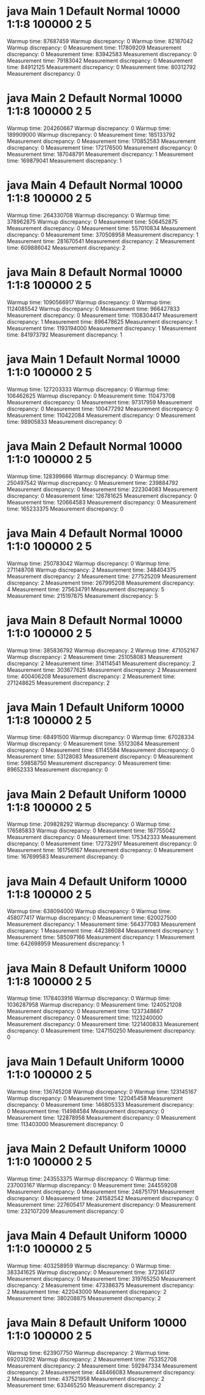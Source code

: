 # java Main 1 Default Normal 10000 1:1:8 100000 2 5
Warmup time: 87687459
Warmup discrepancy: 0
Warmup time: 82187042
Warmup discrepancy: 0
Measurement time: 117809209
Measurement discrepancy: 0
Measurement time: 83942583
Measurement discrepancy: 0
Measurement time: 79183042
Measurement discrepancy: 0
Measurement time: 84912125
Measurement discrepancy: 0
Measurement time: 80312792
Measurement discrepancy: 0

# java Main 2 Default Normal 10000 1:1:8 100000 2 5
Warmup time: 204260667
Warmup discrepancy: 0
Warmup time: 189909000
Warmup discrepancy: 0
Measurement time: 185133792
Measurement discrepancy: 0
Measurement time: 170852583
Measurement discrepancy: 0
Measurement time: 172176500
Measurement discrepancy: 0
Measurement time: 187048791
Measurement discrepancy: 1
Measurement time: 169879041
Measurement discrepancy: 1

# java Main 4 Default Normal 10000 1:1:8 100000 2 5
Warmup time: 264330708
Warmup discrepancy: 0
Warmup time: 378962875
Warmup discrepancy: 0
Measurement time: 506452875
Measurement discrepancy: 0
Measurement time: 557010834
Measurement discrepancy: 0
Measurement time: 370508958
Measurement discrepancy: 1
Measurement time: 281670541
Measurement discrepancy: 2
Measurement time: 609886042
Measurement discrepancy: 2

# java Main 8 Default Normal 10000 1:1:8 100000 2 5
Warmup time: 1090566917
Warmup discrepancy: 0
Warmup time: 1124085542
Warmup discrepancy: 0
Measurement time: 966427833
Measurement discrepancy: 0
Measurement time: 1108304417
Measurement discrepancy: 1
Measurement time: 896478625
Measurement discrepancy: 1
Measurement time: 1193194000
Measurement discrepancy: 1
Measurement time: 841973792
Measurement discrepancy: 1

# java Main 1 Default Normal 10000 1:1:0 100000 2 5
Warmup time: 127203333
Warmup discrepancy: 0
Warmup time: 106462625
Warmup discrepancy: 0
Measurement time: 110473708
Measurement discrepancy: 0
Measurement time: 97317959
Measurement discrepancy: 0
Measurement time: 100477292
Measurement discrepancy: 0
Measurement time: 110422084
Measurement discrepancy: 0
Measurement time: 98905833
Measurement discrepancy: 0

# java Main 2 Default Normal 10000 1:1:0 100000 2 5
Warmup time: 128399666
Warmup discrepancy: 0
Warmup time: 250497542
Warmup discrepancy: 0
Measurement time: 239884792
Measurement discrepancy: 0
Measurement time: 222304083
Measurement discrepancy: 0
Measurement time: 126781625
Measurement discrepancy: 0
Measurement time: 120664583
Measurement discrepancy: 0
Measurement time: 165233375
Measurement discrepancy: 0

# java Main 4 Default Normal 10000 1:1:0 100000 2 5
Warmup time: 250783042
Warmup discrepancy: 0
Warmup time: 271148708
Warmup discrepancy: 2
Measurement time: 348404375
Measurement discrepancy: 2
Measurement time: 277525209
Measurement discrepancy: 2
Measurement time: 267995208
Measurement discrepancy: 4
Measurement time: 275634791
Measurement discrepancy: 5
Measurement time: 215197875
Measurement discrepancy: 5

# java Main 8 Default Normal 10000 1:1:0 100000 2 5
Warmup time: 385836792
Warmup discrepancy: 2
Warmup time: 471052167
Warmup discrepancy: 2
Measurement time: 251058083
Measurement discrepancy: 2
Measurement time: 314114541
Measurement discrepancy: 2
Measurement time: 303677625
Measurement discrepancy: 2
Measurement time: 400406208
Measurement discrepancy: 2
Measurement time: 271248625
Measurement discrepancy: 2

# java Main 1 Default Uniform 10000 1:1:8 100000 2 5
Warmup time: 68491500
Warmup discrepancy: 0
Warmup time: 67028334
Warmup discrepancy: 0
Measurement time: 55123084
Measurement discrepancy: 0
Measurement time: 61145584
Measurement discrepancy: 0
Measurement time: 53128083
Measurement discrepancy: 0
Measurement time: 59858750
Measurement discrepancy: 0
Measurement time: 89652333
Measurement discrepancy: 0

# java Main 2 Default Uniform 10000 1:1:8 100000 2 5
Warmup time: 209828292
Warmup discrepancy: 0
Warmup time: 176585833
Warmup discrepancy: 0
Measurement time: 187755042
Measurement discrepancy: 0
Measurement time: 175342333
Measurement discrepancy: 0
Measurement time: 172732917
Measurement discrepancy: 0
Measurement time: 161756167
Measurement discrepancy: 0
Measurement time: 167699583
Measurement discrepancy: 0

# java Main 4 Default Uniform 10000 1:1:8 100000 2 5
Warmup time: 638094000
Warmup discrepancy: 0
Warmup time: 458077417
Warmup discrepancy: 0
Measurement time: 620027500
Measurement discrepancy: 1
Measurement time: 564377083
Measurement discrepancy: 1
Measurement time: 442386084
Measurement discrepancy: 1
Measurement time: 585097166
Measurement discrepancy: 1
Measurement time: 642698959
Measurement discrepancy: 1

# java Main 8 Default Uniform 10000 1:1:8 100000 2 5
Warmup time: 1178403916
Warmup discrepancy: 0
Warmup time: 1036287958
Warmup discrepancy: 0
Measurement time: 1240521208
Measurement discrepancy: 0
Measurement time: 1237348667
Measurement discrepancy: 0
Measurement time: 1123240000
Measurement discrepancy: 0
Measurement time: 1221400833
Measurement discrepancy: 0
Measurement time: 1247150250
Measurement discrepancy: 0

# java Main 1 Default Uniform 10000 1:1:0 100000 2 5
Warmup time: 136745208
Warmup discrepancy: 0
Warmup time: 123145167
Warmup discrepancy: 0
Measurement time: 122045458
Measurement discrepancy: 0
Measurement time: 146805333
Measurement discrepancy: 0
Measurement time: 114984584
Measurement discrepancy: 0
Measurement time: 122878958
Measurement discrepancy: 0
Measurement time: 113403000
Measurement discrepancy: 0

# java Main 2 Default Uniform 10000 1:1:0 100000 2 5
Warmup time: 243553375
Warmup discrepancy: 0
Warmup time: 237003167
Warmup discrepancy: 0
Measurement time: 244559208
Measurement discrepancy: 0
Measurement time: 248751791
Measurement discrepancy: 0
Measurement time: 241582542
Measurement discrepancy: 0
Measurement time: 227605417
Measurement discrepancy: 0
Measurement time: 232107209
Measurement discrepancy: 0

# java Main 4 Default Uniform 10000 1:1:0 100000 2 5
Warmup time: 403258959
Warmup discrepancy: 0
Warmup time: 383341625
Warmup discrepancy: 0
Measurement time: 372361417
Measurement discrepancy: 0
Measurement time: 319765250
Measurement discrepancy: 2
Measurement time: 473386375
Measurement discrepancy: 2
Measurement time: 422043000
Measurement discrepancy: 2
Measurement time: 380208875
Measurement discrepancy: 2

# java Main 8 Default Uniform 10000 1:1:0 100000 2 5
Warmup time: 623907750
Warmup discrepancy: 2
Warmup time: 692031292
Warmup discrepancy: 2
Measurement time: 753352708
Measurement discrepancy: 2
Measurement time: 592947334
Measurement discrepancy: 2
Measurement time: 448466083
Measurement discrepancy: 2
Measurement time: 437521958
Measurement discrepancy: 2
Measurement time: 633465250
Measurement discrepancy: 2
